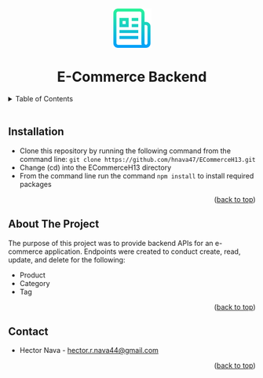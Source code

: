 <div id="top"></div>

<!-- Project Logo -->
<br/>
<div align="center">
    <img src="./assets/readmelogo.png" alt="Logo" width="80" height="80">
    <h1 align="center">E-Commerce Backend</h1>
</div>

<!-- Table of Contents -->
<details>
    <summary>Table of Contents</summary>
    <ol>
        <li><a href="#installation">Installation</a></li>
        <li><a href="#about-the-project">About The Project</a></li>
        <li><a href="#contact">Contact</a></li>
    </ol>
</details>
<br/>

## Installation
<ul>
    <li>Clone this repository by running the following command from the command line: <code>git clone https://github.com/hnava47/ECommerceH13.git</code></li>
    <li>Change (cd) into the ECommerceH13 directory</li>
    <li>From the command line run the command <code>npm install</code> to install required packages</li>
</ul>

<p align="right">(<a href="#top">back to top</a>)</p>

## About The Project
The purpose of this project was to provide backend APIs for an e-commerce application. Endpoints were created to conduct create, read, update, and delete for the following:
* Product
* Category
* Tag

<p align="right">(<a href="#top">back to top</a>)</p>

## Contact
* Hector Nava - hector.r.nava44@gmail.com

<p align="right">(<a href="#top">back to top</a>)</p>
